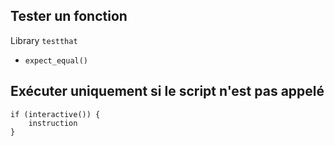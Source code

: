 ## Tester un fonction 
Library `testthat`

* `expect_equal()`

## Exécuter uniquement si le script n'est pas appelé

```
if (interactive()) {
	instruction
}
```
